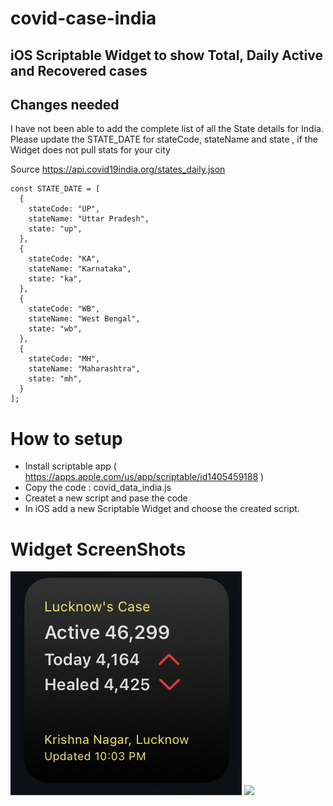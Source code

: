 # covid-case-india
## iOS Scriptable Widget to show Total, Daily Active and Recovered cases

## Changes needed 
I have not been able to add the complete list of all the State details for India. 
Please update the STATE_DATE for stateCode, stateName and state , if the Widget does not pull stats for your city

Source
https://api.covid19india.org/states_daily.json

    const STATE_DATE = [
      {
        stateCode: "UP",
        stateName: "Uttar Pradesh",
        state: "up",
      },
      {
        stateCode: "KA",
        stateName: "Karnataka",
        state: "ka",
      },
      {
        stateCode: "WB",
        stateName: "West Bengal",
        state: "wb",
      },
      {
        stateCode: "MH",
        stateName: "Maharashtra",
        state: "mh",
      }
    ];

# How to setup
- Install scriptable app ( https://apps.apple.com/us/app/scriptable/id1405459188 )
- Copy the code : covid_data_india.js
- Createt a new script and pase the code 
- In iOS add a new Scriptable Widget and choose the created script.

# Widget ScreenShots

<img src="https://raw.githubusercontent.com/Chittprakash/covid-case-india/main/Screen%20Shot%202021-04-29%20at%2010.04.37%20PM.png">
<img src="https://github.com/Chittprakash/covid-case-india/blob/main/IMG_1890.PNG?raw=true">


